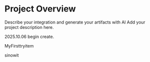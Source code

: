 # Project Overview
Describe your integration and generate your artifacts with AI
Add your project description here.

2025.10.06 begin create.

MyFirsttryitem

sinowit
